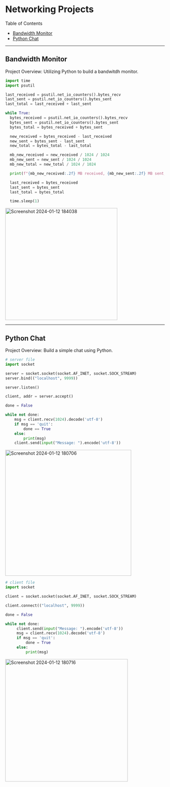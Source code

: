 # Networking Projects

Table of Contents

- [Bandwidth Monitor](#bandwidth_monitor)
- [Python Chat](#python_chat)

---

## Bandwidth Monitor

Project Overview: Utilizing Python to build a bandwitdh monitor.

```python
import time
import psutil

last_received = psutil.net_io_counters().bytes_recv
last_sent = psutil.net_io_counters().bytes_sent
last_total = last_received + last_sent

while True:
  bytes_received = psutil.net_io_counters().bytes_recv
  bytes_sent = psutil.net_io_counters().bytes_sent
  bytes_total = bytes_received + bytes_sent

  new_received = bytes_received - last_received
  new_sent = bytes_sent - last_sent
  new_total = bytes_total - last_total

  mb_new_received = new_received / 1024 / 1024
  mb_new_sent = new_sent / 1024 / 1024
  mb_new_total = new_total / 1024 / 1024

  print(f"{mb_new_received:.2f} MB received, {mb_new_sent:.2f} MB sent, {mb_new_total:.2f} MB total")

  last_received = bytes_received
  last_sent = bytes_sent
  last_total = bytes_total

  time.sleep(1)
```

<img width="354" alt="Screenshot 2024-01-12 184038" src="https://github.com/Laurenjohns/Networking-Projects/assets/107310914/afcb9fe0-c1de-4b44-8237-55d8b1d831bb">

---

## Python Chat 

Project Overview: Build a simple chat using Python. 

```python
# server file
import socket

server = socket.socket(socket.AF_INET, socket.SOCK_STREAM)
server.bind(("localhost", 9999))

server.listen()

client, addr = server.accept()

done = False

while not done:
    msg = client.recv(1024).decode('utf-8')
    if msg == 'quit':
        done == True
    else:
        print(msg)
    client.send(input("Message: ").encode('utf-8'))
```

<img width="398" alt="Screenshot 2024-01-12 180706" src="https://github.com/Laurenjohns/Networking-Projects/assets/107310914/ca9779a4-8082-4121-b8ce-3143988e8aec">


```python
# client file
import socket

client = socket.socket(socket.AF_INET, socket.SOCK_STREAM)

client.connect(("localhost", 9999))

done = False

while not done:
     client.send(input("Message: ").encode('utf-8'))
     msg = client.recv(1024).decode('utf-8')
     if msg == 'quit':
         done = True
     else:
         print(msg)
```

<img width="387" alt="Screenshot 2024-01-12 180716" src="https://github.com/Laurenjohns/Networking-Projects/assets/107310914/1f977b9f-57ac-4937-883a-7b7006aca381">

